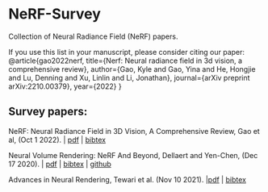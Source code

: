 # NeRF-Survey
Collection of Neural Radiance Field  (NeRF) papers.

If you use this list in your manuscript, please consider citing our paper: 
@article{gao2022nerf,
  title={Nerf: Neural radiance field in 3d vision, a comprehensive review},
  author={Gao, Kyle and Gao, Yina and He, Hongjie and Lu, Denning and Xu, Linlin and Li, Jonathan},
  journal={arXiv preprint arXiv:2210.00379},
  year={2022}
}


## Survey papers:
NeRF: Neural Radiance Field in 3D Vision, A Comprehensive Review, Gao et al, (Oct 1 2022). | [pdf](https://arxiv.org/abs/2210.00379) | [bibtex](https://github.com/kyle-gao/NeRF-Survey/blob/main/Citations/gao2022nerf)

Neural Volume Rendering: NeRF And Beyond, Dellaert and Yen-Chen, (Dec 17 2020). | [pdf](https://arxiv.org/abs/2101.05204) | [bibtex](https://github.com/kyle-gao/NeRF-Survey/blob/main/Citations/dellaert2020neural) | [github](https://github.com/yenchenlin/awesome-NeRF)

Advances in Neural Rendering, Tewari et al. (Nov 10 2021). |[pdf](https://arxiv.org/abs/2111.05849) | [bibtex](https://github.com/kyle-gao/NeRF-Survey/blob/main/Citations/tewari2022advances)

